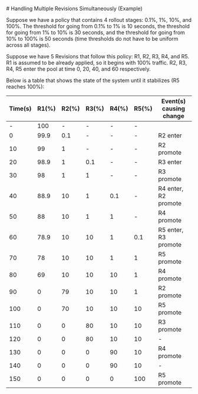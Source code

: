 \# Handling Multiple Revisions Simultaneously (Example)

Suppose we have a policy that contains 4 rollout stages: 0.1%, 1%, 10%, and 100%. The threshold for going from 0.1% to 1% is 10 seconds, the threshold for going from 1% to 10% is 30 seconds, and the threshold for going from 10% to 100% is 50 seconds (time thresholds do not have to be uniform across all stages).

Suppose we have 5 Revisions that follow this policy: R1, R2, R3, R4, and R5. R1 is assumed to be already applied, so it begins with 100% traffic. R2, R3, R4, R5 enter the pool at time 0, 20, 40, and 60 respectively.

Below is a table that shows the state of the system until it stabilizes (R5 reaches 100%):

| Time(s) | R1(%) | R2(%) | R3(%) | R4(%) | R5(%) | Event(s) causing change |
|---------|-------|-------|-------|-------|-------|-------------------------|
| -       | 100   | -     | -     | -     | -     |                         |
| 0       | 99.9  | 0.1   | -     | -     | -     | R2 enter                |
| 10      | 99    | 1     | -     | -     | -     | R2 promote              |
| 20      | 98.9  | 1     | 0.1   | -     | -     | R3 enter                |
| 30      | 98    | 1     | 1     | -     | -     | R3 promote              |
| 40      | 88.9  | 10    | 1     | 0.1   | -     | R4 enter, R2 promote    |
| 50      | 88    | 10    | 1     | 1     | -     | R4 promote              |
| 60      | 78.9  | 10    | 10    | 1     | 0.1   | R5 enter, R3 promote    |
| 70      | 78    | 10    | 10    | 1     | 1     | R5 promote              |
| 80      | 69    | 10    | 10    | 10    | 1     | R4 promote              |
| 90      | 0     | 79    | 10    | 10    | 1     | R2 promote              |
| 100     | 0     | 70    | 10    | 10    | 10    | R5 promote              |
| 110     | 0     | 0     | 80    | 10    | 10    | R3 promote              |
| 120     | 0     | 0     | 80    | 10    | 10    | -                       |
| 130     | 0     | 0     | 0     | 90    | 10    | R4 promote              |
| 140     | 0     | 0     | 0     | 90    | 10    | -                       |
| 150     | 0     | 0     | 0     | 0     | 100   | R5 promote              |
